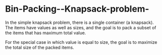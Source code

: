 # Bin-Packing--Knapsack-problem-
In the simple knapsack problem, there is a single container (a knapsack). The items have values as well as sizes, and the goal is to pack a subset of the items that has maximum total value.

For the special case in which value is equal to size, the goal is to maximize the total size of the packed items.

